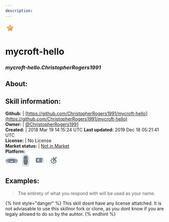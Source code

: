 ```yaml
---    
description:   
---    
```

![](../.gitbook/assets/star.png)  
# mycroft-hello  
### _mycroft-hello.ChristopherRogers1991_  
## About:  


## Skill information:  
**Github:** | [https://github.com/ChristopherRogers1991/mycroft-hello](https://github.com/ChristopherRogers1991/mycroft-hello)  
**Owner:** | [@ChristopherRogers1991](https://github.com/ChristopherRogers1991)  
**Created:** | 2018 Mar 19 14:15:24 UTC  **Last updated:** 2019 Dec 18 05:21:41 UTC  
**License:** | No License  
**Market status:** | [Not in Market](https://market.mycroft.ai/skill/)  
**Platform:**  
 ![](../.gitbook/assets/mark-1-icon.png)  ![](../.gitbook/assets/mark-2-icon.png)  ![](../.gitbook/assets/picroft-icon.png)  ![](../.gitbook/assets/kde.png)   
## Examples:  
> The entirety of what you respond with will be used as your name.  
  
{% hint style="danger" %}
This skill dosnt have any license attatched. It is not adviasable to use this skillnor fork or clone, as you dont know if you are legaly allowed to do so by the auhtor.
{% endhint %}
